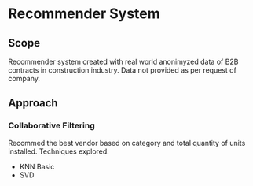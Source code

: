 # Recommender System

## Scope
Recommender system created with real world anonimyzed data of B2B contracts in construction industry.
Data not provided as per request of company. 

## Approach

### Collaborative Filtering

Recommed the best vendor based on category and total quantity of units installed.
Techniques explored:
- KNN Basic
- SVD
